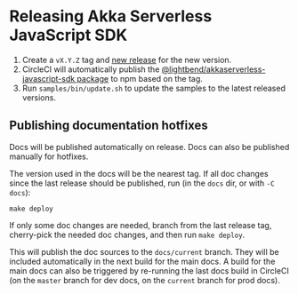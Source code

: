 # Releasing Akka Serverless JavaScript SDK

1. Create a `vX.Y.Z` tag and [new release](https://github.com/akkaserverless-javascript-sdk/releases/new) for the new version.
2. CircleCI will automatically publish the [@lightbend/akkaserverless-javascript-sdk package](https://www.npmjs.com/package/@lightbend/akkaserverless-javascript-sdk) to npm based on the tag.
3. Run `samples/bin/update.sh` to update the samples to the latest released versions.


## Publishing documentation hotfixes

Docs will be published automatically on release. Docs can also be published manually for hotfixes.

The version used in the docs will be the nearest tag. If all doc changes since the last release should be published, run (in the `docs` dir, or with `-C docs`):

```
make deploy
```

If only some doc changes are needed, branch from the last release tag, cherry-pick the needed doc changes, and then run `make deploy`.

This will publish the doc sources to the `docs/current` branch. They will be included automatically in the next build for the main docs. A build for the main docs can also be triggered by re-running the last docs build in CircleCI (on the `master` branch for dev docs, on the `current` branch for prod docs).
